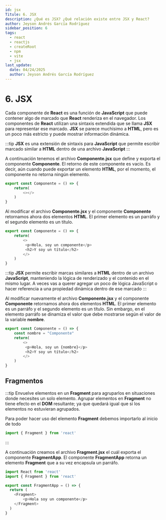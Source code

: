 ```yaml
---
id: jsx
Titule: 6. JSX
description: ¿Qué es JSX? ¿Qué relación existe entre JSX y React?
author: Jeyson Andrés García Rodríguez
sidebar_position: 6
tags:
  - react
  - reactjs
  - createRoot
  - npm
  - vite
  - jsx
last_update:
  date: 04/24/2025
  author: Jeyson Andrés García Rodríguez
---
```


# 6. JSX

Cada componente de **React** es una función de **JavaScript** que puede contener algo de marcado que **React** renderiza en el navegador. Los componentes de **React** utilizan una sintaxis extendida que se llama **JSX** para representar ese marcado. **JSX** se parece muchísimo a **HTML**, pero es un poco más estricto y puede mostrar información dinámica.

:::tip
**JSX** es una extensión de sintaxis para **JavaScript** que permite escribir marcado similar a **HTML** dentro de una archivo **JavaScript**
:::

A continuación tenemos el archivo **Componente.jsx** que define y exporta el componente **Componente**. El retorno de este componente es vacío. Es decir, aún cuando puede exportar un elemento **HTML**, por el momento, el componente no retorna ningún elemento. 

```javascript title="/src/Componente.jsx"
export const Componente = () => {
    return(
        <></>
    )
}
```

Al modificar el archivo **Componente.jsx** y el componente **Componente** retornamos ahora dos elementos **HTML**. El primer elemento es un parráfo y el segundo elemento es un título. 


```javascript title="/src/Componente.jsx"
export const Componente = () => {
    return(
        <>
         <p>Hola, soy un componente</p>
         <h2>Y soy un título</h2>
        </>
    )
}
```

:::tip
**JSX** permite escribir marcas similares a **HTML** dentro de un archivo **JavaScript**, manteniendo la lógica de renderizado y el contenido en el mismo lugar. A veces vas a querer agregar un poco de lógica JavaScript o hacer referencia a una propiedad dinámica dentro de ese marcado
:::

Al modificar nuevamente el archivo **Componente.jsx** y el componente **Componente** retornamos ahora dos elementos **HTML**. El primer elemento es un parráfo y el segundo elemento es un título. Sin embargo, en el elemento parráfo se dinamiza el valor que debe mostrarse según el valor de la variable **nombre**. 

```javascript title="/src/Componente.jsx"
export const Componente = () => {
    const nombre = "Componente"
    return(
        <>
         <p>Hola, soy un {nombre}</p>
         <h2>Y soy un título</h2>
        </>
    )
}
```

## Fragmentos 

:::tip
Envuelve elementos en un **Fragment** para agruparlos en situaciones donde necesites un solo elemento. Agrupar elementos en **Fragment** no tiene efecto en el **DOM** resultante; ya que quedará igual que si los elementos no estuvieran agrupados. 

Para poder hacer uso del elemento **Fragment** debemos importarlo al inicio de todo

```javascript
import { Fragment } from 'react'
```

:::

A continuación creamos el archivo **Fragment.jsx** el cuál exporta el componente **FragmentApp**. El componente **FragmentApp** retorna un elemento **Fragment** que a su vez encapsula un parráfo.  

```javascript title="/src/Fragment.jsx"
import React from 'react'
import { Fragment } from 'react'

export const FragmentApp = () => {
  return (
    <Fragment>
        <p>Hola soy un componente</p>
    </Fragment>
  )
}
```
